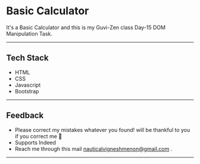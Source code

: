 # Basic Calculator

It's a Basic Calculator and this is my Guvi-Zen class Day-15 DOM Manipulation Task.

---
## Tech Stack

- HTML
- CSS
- Javascript
- Bootstrap
---
## Feedback
- Please correct my mistakes whatever you found! will be thankful to you if you correct me :hugs: 
-  Supports Indeed
-   Reach me through this mail nauticalvigneshmenon@gmail.com .

***
